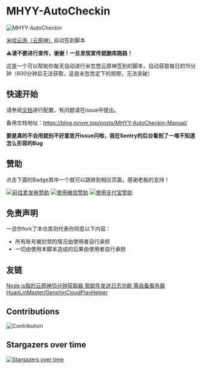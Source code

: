 # MHYY-AutoCheckin

![MHYY-AutoCheckin](https://socialify.git.ci/ElainaMoe/MHYY-AutoCheckin/image?forks=1&language=1&name=1&owner=1&stargazers=1&theme=Light)

[米哈云游（云原神）](https://mhyy.mihoyo.com/)自动签到脚本

**⚠️请不要进行宣传，谢谢！一旦发现宣传就删库跑路！**

这是一个可以帮助你每天自动进行米忽悠云原神签到的脚本，自动获取每日的15分钟（600分钟后无法获取，这是米忽悠定下的规矩，无法突破）

## 快速开始

请参阅[文档](https://bili33.top/posts/MHYY-AutoCheckin-Manual/)进行配置，有问题请在issue中提出。

备用文档地址：https://blog.ninym.top/posts/MHYY-AutoCheckin-Manual/

**要是真的不会用就别不好意思开issue问啦，我在Sentry的后台看到了一堆不知道怎么形容的Bug**

## 赞助
点击下面的Badge其中一个就可以跳转到相应页面，感谢老板的支持！

<a href="https://afdian.net/@GamerNoTitle"><img src="https://img.shields.io/badge/%E7%88%B1%E5%8F%91%E7%94%B5-GamerNoTitle-%238e8cd8?style=for-the-badge" alt="前往爱发电赞助" width=auto height=auto border="0" /></a> <a href="https://cdn.jsdelivr.net/gh/GamerNoTitle/Picture-repo@master/img/Donate/WeChatPay.png"><img src="https://img.shields.io/badge/%E5%BE%AE%E4%BF%A1%E6%94%AF%E4%BB%98-GamerNoTitle-%2304BE02?style=for-the-badge" alt="使用微信赞助" width=auto height=auto border="0" /></a> <a href="https://cdn.jsdelivr.net/gh/GamerNoTitle/Picture-repo@master/img/Donate/AliPay.jpg"><img src="https://img.shields.io/badge/%E6%94%AF%E4%BB%98%E5%AE%9D%E6%94%AF%E4%BB%98-GamerNoTitle-%231678FF?style=for-the-badge" alt="使用支付宝赞助" width=auto height=auto border="0" /></a>

## 免责声明

一旦你fork了本仓库则代表你同意以下内容：

- 所有账号被封禁的情况由使用者自行承担
- 一切由使用本脚本造成的后果由使用者自行承担

## 友链

[Node.js版的云原神15分钟获取器 带邮件发送日志功能 需自备服务器 HuanLinMaster/GenshinCloudPlayHelper](https://github.com/HuanLinMaster/GenshinCloudPlayHelper)

## Contributions

![Contribution](https://repobeats.axiom.co/api/embed/da9099b7978340d1d808225a3ae70f00c3b7b54d.svg "Repobeats analytics image")


## Stargazers over time

[![Stargazers over time](https://starchart.cc/ElainaMoe/MHYY-AutoCheckin.svg)](https://starchart.cc/ElainaMoe/MHYY-AutoCheckin)
